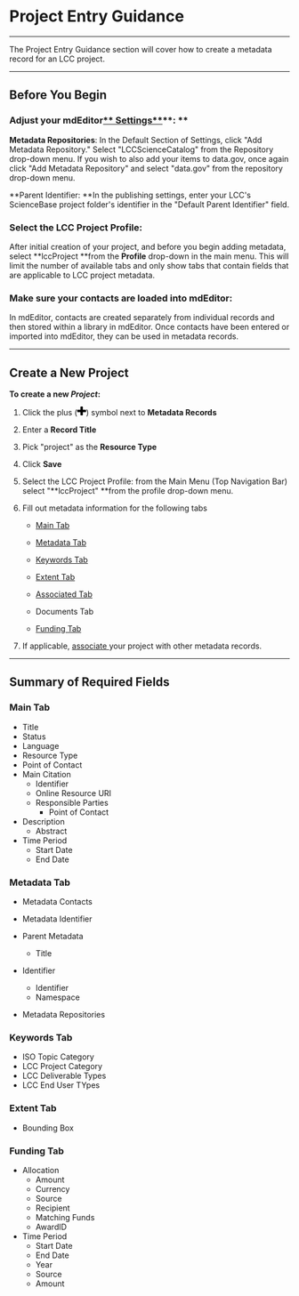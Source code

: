 # Project Entry Guidance

---

The Project Entry Guidance section will cover how to create a metadata record for an LCC project.

---

## Before You Begin

### **Adjust your mdEditor**[** Settings**](/settings.md)**: **

**Metadata Repositories**: In the Default Section of Settings, click "Add Metadata Repository." Select "LCCScienceCatalog" from the Repository drop-down menu. If you wish to also add your items to data.gov, once again click "Add Metadata Repository" and select "data.gov" from the repository drop-down menu.

**Parent Identifier: **In the publishing settings, enter your LCC's ScienceBase project folder's identifier in the "Default Parent Identifier" field.

### **Select the LCC Project Profile**:

After initial creation of your project, and before you begin adding metadata, select **lccProject **from the **Profile** drop-down in the main menu. This will limit the number of available tabs and only show tabs that contain fields that are applicable to LCC project metadata.

### **Make sure your contacts are loaded into mdEditor:**

In mdEditor, contacts are created separately from individual records and then stored within a library in mdEditor. Once contacts have been entered or imported into mdEditor, they can be used in metadata records.

---

## Create a New Project

**To create a new **_**Project**_**:**

1. Click the plus \(![](/assets/symbol_plus_16.png)\) symbol next to **Metadata Records**
2. Enter a **Record Title**
3. Pick "project" as the **Resource Type**
4. Click **Save**
5. Select the LCC Project Profile: from the Main Menu \(Top Navigation Bar\) select "**lccProject" **from the profile drop-down menu. 
6. Fill out metadata information for the following tabs

   * [Main Tab](/record/main/record-main-copy.md)

   * [Metadata Tab](/record/main/metadata-tab.md)

   * [Keywords Tab](/record/main/keywords-tab.md)

   * [Extent Tab](/record/main/extent-tab.md)

   * [Associated Tab](/record/main/associating-records.md)

   * Documents Tab

   * [Funding Tab](/record/main/funding-tab.md)

7. If applicable, [associate ](/record/main/associating-records.md)your project with other metadata records.

---

## Summary of Required Fields

### **Main Tab**

* Title
* Status
* Language
* Resource Type
* Point of Contact
* Main Citation
  * Identifier
  * Online Resource URI
  * Responsible Parties 
    * Point of Contact
* Description
  * Abstract
* Time Period
  * Start Date
  * End Date

### **Metadata Tab**

* Metadata Contacts
* Metadata Identifier
* Parent Metadata
  * Title 
* Identifier

  * Identifier
  * Namespace

* Metadata Repositories

### **Keywords Tab**

* ISO Topic Category
* LCC Project Category 
* LCC Deliverable Types
* LCC End User TYpes

### **Extent Tab**

* Bounding Box

### **Funding Tab**

* Allocation
  * Amount 
  * Currency 
  * Source 
  * Recipient 
  * Matching Funds
  * AwardID
* Time Period
  * Start Date
  * End Date
  * Year 
  * Source
  * Amount 



